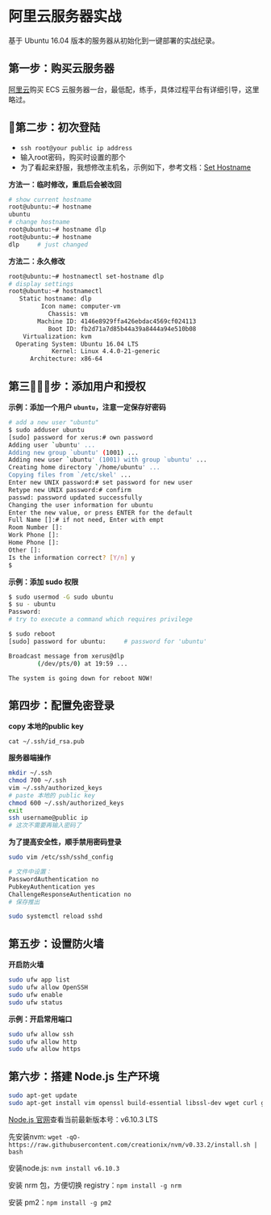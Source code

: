 # 阿里云服务器实战

基于 Ubuntu 16.04 版本的服务器从初始化到一键部署的实战纪录。

## 第一步：购买云服务器

[阿里云](https://www.aliyun.com/?spm=5176.2020520101.1001.d1.bh8tEV)购买 ECS 云服务器一台，最低配，练手，具体过程平台有详细引导，这里略过。

## 第二步：初次登陆

- `ssh root@your public ip address`
- 输入root密码，购买时设置的那个
- 为了看起来舒服，我想修改主机名，示例如下，参考文档：[Set Hostname](https://www.server-world.info/en/note?os=Ubuntu_16.04&p=hostname)

**方法一：临时修改，重启后会被改回**

```bash
# show current hostname
root@ubuntu:~# hostname
ubuntu
# change hostname
root@ubuntu:~# hostname dlp
root@ubuntu:~# hostname
dlp     # just changed
```

**方法二：永久修改**

```bash
root@ubuntu:~# hostnamectl set-hostname dlp
# display settings
root@ubuntu:~# hostnamectl
   Static hostname: dlp
         Icon name: computer-vm
           Chassis: vm
        Machine ID: 4146e8929ffa426ebdac4569cf024113
           Boot ID: fb2d71a7d85b44a39a8444a94e510b08
    Virtualization: kvm
  Operating System: Ubuntu 16.04 LTS
            Kernel: Linux 4.4.0-21-generic
      Architecture: x86-64
```

## 第三步：添加用户和授权

**示例：添加一个用户 `ubuntu`，注意一定保存好密码**

```bash
# add a new user "ubuntu"
$ sudo adduser ubuntu
[sudo] password for xerus:# own password
Adding user `ubuntu' ...
Adding new group `ubuntu' (1001) ...
Adding new user `ubuntu' (1001) with group `ubuntu' ...
Creating home directory `/home/ubuntu' ...
Copying files from `/etc/skel' ...
Enter new UNIX password:# set password for new user
Retype new UNIX password:# confirm
passwd: password updated successfully
Changing the user information for ubuntu
Enter the new value, or press ENTER for the default
Full Name []:# if not need, Enter with empt
Room Number []:
Work Phone []:
Home Phone []:
Other []:
Is the information correct? [Y/n] y
$
```

**示例：添加 sudo 权限**

```bash
$ sudo usermod -G sudo ubuntu
$ su - ubuntu
Password:
# try to execute a command which requires privilege

$ sudo reboot
[sudo] password for ubuntu:     # password for 'ubuntu'

Broadcast message from xerus@dlp
        (/dev/pts/0) at 19:59 ...

The system is going down for reboot NOW!
```

## 第四步：配置免密登录

**copy 本地的public key**

`cat ~/.ssh/id_rsa.pub`

**服务器端操作**

```bash
mkdir ~/.ssh
chmod 700 ~/.ssh
vim ~/.ssh/authorized_keys
# paste 本地的 public key
chmod 600 ~/.ssh/authorized_keys
exit
ssh username@public ip
# 这次不需要再输入密码了
```

**为了提高安全性，顺手禁用密码登录**

```bash
sudo vim /etc/ssh/sshd_config

# 文件中设置：
PasswordAuthentication no
PubkeyAuthentication yes
ChallengeResponseAuthentication no
# 保存推出

sudo systemctl reload sshd
```

## 第五步：设置防火墙

**开启防火墙**

```bash
sudo ufw app list
sudo ufw allow OpenSSH
sudo ufw enable
sudo ufw status
```

**示例：开启常用端口**

```bash
sudo ufw allow ssh
sudo ufw allow http
sudo ufw allow https
```

## 第六步：搭建 Node.js 生产环境

```bash
sudo apt-get update
sudo apt-get install vim openssl build-essential libssl-dev wget curl git
```

[Node.js 官网](https://nodejs.org/en/)查看当前最新版本号：v6.10.3 LTS

先安装nvm: `wget -qO- https://raw.githubusercontent.com/creationix/nvm/v0.33.2/install.sh | bash`

安装node.js: `nvm install v6.10.3`

安装 nrm 包，方便切换 registry：`npm install -g nrm`

安装 pm2：`npm install -g pm2`
